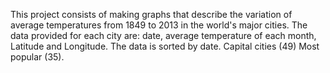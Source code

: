 This project consists of making graphs that describe the variation of average temperatures from 1849 to 2013 in the world's major cities.
The data provided for each city are: date, average temperature of each month, Latitude and Longitude. 
The data is sorted by date. Capital cities (49) Most popular (35).
